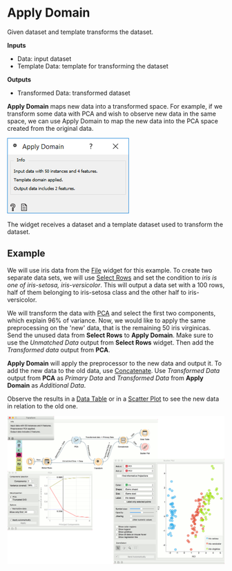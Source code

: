 Apply Domain
============

Given dataset and template transforms the dataset.

**Inputs**

- Data: input dataset
- Template Data: template for transforming the dataset

**Outputs**

- Transformed Data: transformed dataset

**Apply Domain** maps new data into a transformed space. For example, if we transform some data with PCA and wish to observe new data in the same space, we can use Apply Domain to map the new data into the PCA space created from the original data.

![](images/ApplyDomain.png)

The widget receives a dataset and a template dataset used to transform the dataset.

Example
-------

We will use iris data from the [File](../data/file.md) widget for this example. To create two separate data sets, we will use [Select Rows](../data/selectrows.md) and set the condition to *iris is one of iris-setosa, iris-versicolor*. This will output a data set with a 100 rows, half of them belonging to iris-setosa class and the other half to iris-versicolor.

We will transform the data with [PCA](../unsupervised/PCA.md) and select the first two components, which explain 96% of variance. Now, we would like to apply the same preprocessing on the 'new' data, that is the remaining 50 iris virginicas. Send the unused data from **Select Rows** to **Apply Domain**. Make sure to use the *Unmatched Data* output from **Select Rows** widget. Then add the *Transformed data* output from **PCA**.

**Apply Domain** will apply the preprocessor to the new data and output it. To add the new data to the old data, use [Concatenate](../data/concatenate.md). Use *Transformed Data* output from **PCA** as *Primary Data* and *Transformed Data* from **Apply Domain** as *Additional Data*.

Observe the results in a [Data Table](../data/datatable.md) or in a [Scatter Plot](../visualize/scatterplot.md) to see the new data in relation to the old one.

![](images/ApplyDomain-Example.png)

